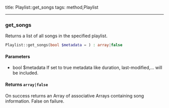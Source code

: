 title: Playlist::get_songs
tags: method,Playlist

---

<div class="method">
<h3 class="method-name">get_songs</h3>
<p>Returns a list of all songs in the specified playlist.</p>

```php
Playlist::get_songs(bool $metadata = ) : array|false
```

#### Parameters

*  bool $metadata If set to true metadata like duration, last-modified,... will be included.


#### Returns `array|false`

On success returns an Array of associative Arrays containing song information. False on failure.


</div>